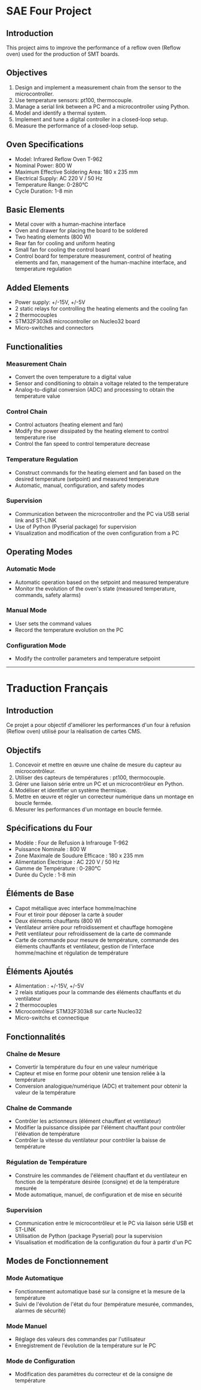  # SAE Four Project

## Introduction
This project aims to improve the performance of a reflow oven (Reflow oven) used for the production of SMT boards.

## Objectives
1. Design and implement a measurement chain from the sensor to the microcontroller.
2. Use temperature sensors: pt100, thermocouple.
3. Manage a serial link between a PC and a microcontroller using Python.
4. Model and identify a thermal system.
5. Implement and tune a digital controller in a closed-loop setup.
6. Measure the performance of a closed-loop setup.

## Oven Specifications
- Model: Infrared Reflow Oven T-962
- Nominal Power: 800 W
- Maximum Effective Soldering Area: 180 x 235 mm
- Electrical Supply: AC 220 V / 50 Hz
- Temperature Range: 0-280°C
- Cycle Duration: 1-8 min

## Basic Elements
- Metal cover with a human-machine interface
- Oven and drawer for placing the board to be soldered
- Two heating elements (800 W)
- Rear fan for cooling and uniform heating
- Small fan for cooling the control board
- Control board for temperature measurement, control of heating elements and fan, management of the human-machine interface, and temperature regulation

## Added Elements
- Power supply: +/-15V, +/-5V
- 2 static relays for controlling the heating elements and the cooling fan
- 2 thermocouples
- STM32F303k8 microcontroller on Nucleo32 board
- Micro-switches and connectors

## Functionalities

### Measurement Chain
- Convert the oven temperature to a digital value
- Sensor and conditioning to obtain a voltage related to the temperature
- Analog-to-digital conversion (ADC) and processing to obtain the temperature value

### Control Chain
- Control actuators (heating element and fan)
- Modify the power dissipated by the heating element to control temperature rise
- Control the fan speed to control temperature decrease

### Temperature Regulation
- Construct commands for the heating element and fan based on the desired temperature (setpoint) and measured temperature
- Automatic, manual, configuration, and safety modes

### Supervision
- Communication between the microcontroller and the PC via USB serial link and ST-LINK
- Use of Python (Pyserial package) for supervision
- Visualization and modification of the oven configuration from a PC

## Operating Modes

### Automatic Mode
- Automatic operation based on the setpoint and measured temperature
- Monitor the evolution of the oven's state (measured temperature, commands, safety alarms)

### Manual Mode
- User sets the command values
- Record the temperature evolution on the PC

### Configuration Mode
- Modify the controller parameters and temperature setpoint


---
 # Traduction Français
## Introduction
Ce projet a pour objectif d'améliorer les performances d'un four à refusion (Reflow oven) utilisé pour la réalisation de cartes CMS.

## Objectifs
1. Concevoir et mettre en œuvre une chaîne de mesure du capteur au microcontrôleur.
2. Utiliser des capteurs de températures : pt100, thermocouple.
3. Gérer une liaison série entre un PC et un microcontrôleur en Python.
4. Modéliser et identifier un système thermique.
5. Mettre en œuvre et régler un correcteur numérique dans un montage en boucle fermée.
6. Mesurer les performances d'un montage en boucle fermée.

## Spécifications du Four 
- Modèle : Four de Refusion à Infrarouge T-962
- Puissance Nominale : 800 W
- Zone Maximale de Soudure Efficace : 180 x 235 mm
- Alimentation Électrique : AC 220 V / 50 Hz
- Gamme de Température : 0-280°C
- Durée du Cycle : 1-8 min

## Éléments de Base 
- Capot métallique avec interface homme/machine
- Four et tiroir pour déposer la carte à souder
- Deux éléments chauffants (800 W)
- Ventilateur arrière pour refroidissement et chauffage homogène
- Petit ventilateur pour refroidissement de la carte de commande
- Carte de commande pour mesure de température, commande des éléments chauffants et ventilateur, gestion de l'interface homme/machine et régulation de température

## Éléments Ajoutés 
- Alimentation : +/-15V, +/-5V
- 2 relais statiques pour la commande des éléments chauffants et du ventilateur
- 2 thermocouples
- Microcontrôleur STM32F303k8 sur carte Nucleo32
- Micro-switchs et connectique

## Fonctionnalités 

### Chaîne de Mesure 
- Convertir la température du four en une valeur numérique
- Capteur et mise en forme pour obtenir une tension reliée à la température
- Conversion analogique/numérique (ADC) et traitement pour obtenir la valeur de la température

### Chaîne de Commande 
- Contrôler les actionneurs (élément chauffant et ventilateur)
- Modifier la puissance dissipée par l'élément chauffant pour contrôler l'élévation de température
- Contrôler la vitesse du ventilateur pour contrôler la baisse de température

### Régulation de Température
- Construire les commandes de l'élément chauffant et du ventilateur en fonction de la température désirée (consigne) et de la température mesurée
- Mode automatique, manuel, de configuration et de mise en sécurité

### Supervision 
- Communication entre le microcontrôleur et le PC via liaison série USB et ST-LINK
- Utilisation de Python (package Pyserial) pour la supervision
- Visualisation et modification de la configuration du four à partir d'un PC

## Modes de Fonctionnement 

### Mode Automatique
- Fonctionnement automatique basé sur la consigne et la mesure de la température
- Suivi de l'évolution de l'état du four (température mesurée, commandes, alarmes de sécurité)

### Mode Manuel 
- Réglage des valeurs des commandes par l'utilisateur
- Enregistrement de l'évolution de la température sur le PC

### Mode de Configuration 
- Modification des paramètres du correcteur et de la consigne de température
